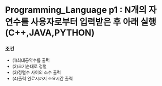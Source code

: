 # Programming_Language p1 : N개의 자연수를 사용자로부터 입력받은 후 아래 실행 (C++,JAVA,PYTHON)

### 조건 
  - (1)최대공약수를 출력 
  - (2)크기순대로 정렬 
  - (3)정렬수 사이의 소수 출력 
  - (4)출력 완료시까지 소요시간 출력
